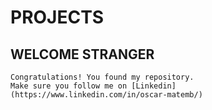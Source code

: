 # PROJECTS

## WELCOME STRANGER

    Congratulations! You found my repository.
    Make sure you follow me on [Linkedin](https://www.linkedin.com/in/oscar-matemb/)
